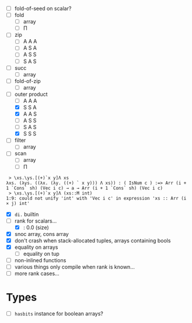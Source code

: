 - [ ] fold-of-seed on scalar?
- [ ] fold
  - [ ] array
  - [ ] Π
- [ ] zip
  - [ ] A A A
  - [ ] A S A
  - [ ] A S S
  - [ ] S A S
- [ ] succ
  - [ ] array
- [ ] fold-of-zip
  - [ ] array
- [ ] outer product
  - [ ] A A A
  - [x] S S A
  - [x] A A S
  - [ ] A S S
  - [ ] S A S
  - [x] S S S
- [ ] filter
  - [ ] array
- [ ] scan
  - [ ] array
  - [ ] Π
```
 > \xs.\ys.[(+)`x y]Λ xs
λxs. (λys. ((λx. (λy. ((+) ` x y))) Λ xs)) : ( IsNum c ) :=> Arr (i + 1 `Cons` sh) (Vec i c) → a → Arr (i + 1 `Cons` sh) (Vec i c)
 > \xs.\ys.[(+)`x y]Λ (xs::M int)
1:9: could not unify 'int' with 'Vec i c' in expression 'xs :: Arr (i × j) int'
```
- [x] `di.` builtin
- [ ] rank for scalars...
  - [x] : 0.0 (size)
- [x] snoc array, cons array
- [x] don't crash when stack-allocated tuples, arrays containing bools
- [x] equality on arrays
  - [ ] equality on tup
- [ ] non-inlined functions
- [ ] various things only compile when rank is known...
- [ ] more rank cases...
# Types
- [ ] `hasbits` instance for boolean arrays?
